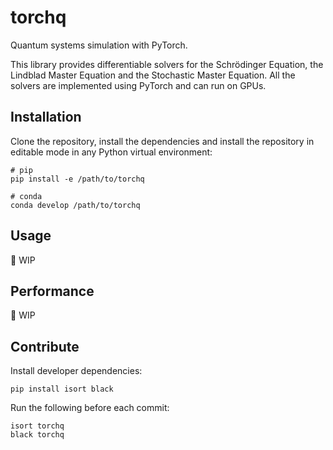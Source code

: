 # torchq
Quantum systems simulation with PyTorch.

This library provides differentiable solvers for the Schrödinger Equation, the Lindblad Master Equation and the Stochastic Master Equation. All the solvers are implemented using PyTorch and can run on GPUs.

## Installation
Clone the repository, install the dependencies and install the repository in editable mode in any Python virtual environment:
```shell
# pip
pip install -e /path/to/torchq

# conda
conda develop /path/to/torchq
```

## Usage
:construction: WIP

## Performance
:construction: WIP

## Contribute
Install developer dependencies:
```shell
pip install isort black
```

Run the following before each commit:
```shell
isort torchq
black torchq
```
